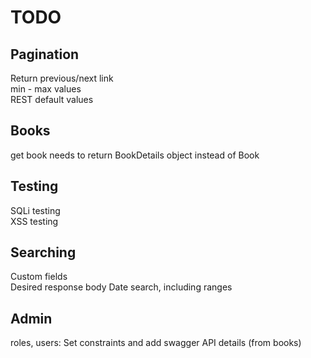 # TODO

## Pagination
Return previous/next link  
min - max values  
REST default values  

## Books
get book needs to return BookDetails object instead of Book  

## Testing
SQLi testing  
XSS testing  

## Searching
Custom fields   
Desired response body
Date search, including ranges

## Admin
roles, users: Set constraints and add swagger API details (from books)


